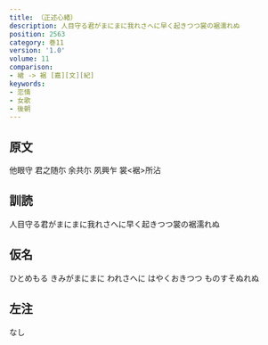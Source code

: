 ```yaml
---
title: （正述心緒）
description: 人目守る君がまにまに我れさへに早く起きつつ裳の裾濡れぬ
position: 2563
category: 巻11
version: '1.0'
volume: 11
comparison:
- 裙 -> 裾 [嘉][文][紀]
keywords:
- 恋情
- 女歌
- 後朝
---
```


## 原文

他眼守 君之随尓 余共尓 夙興乍 裳<裾>所沾

## 訓読

人目守る君がまにまに我れさへに早く起きつつ裳の裾濡れぬ

## 仮名

ひとめもる きみがまにまに われさへに はやくおきつつ ものすそぬれぬ

## 左注

なし
